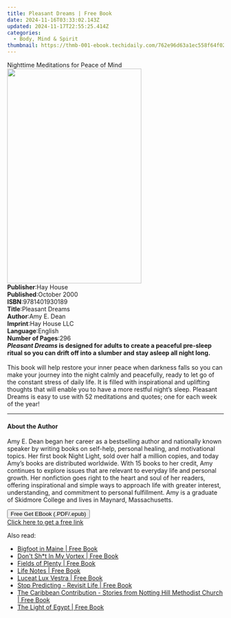 ```yaml
---
title: Pleasant Dreams | Free Book
date: 2024-11-16T03:33:02.143Z
updated: 2024-11-17T22:55:25.414Z
categories:
  - Body, Mind & Spirit
thumbnail: https://thmb-001-ebook.techidaily.com/762e96d63a1ec558f64f0295955522da27c51bdf5151b31a752d8a65ecc0755b.jpg
---
```

<main id="book-container">
  <div class="flex flex-col">
    <div class="book-brief flex-1 py-6 px-4 sm:p-6 md:py-10 md:px-8">
      <!-- brief-->
      <div class="book-brief-main">Nighttime Meditations for Peace of Mind</div>
    </div>
    <div
      class="book-meta-info flex-1 grid gap-4 col-start-1 col-end-3 row-start-1 sm:mb-6 sm:grid-cols-4 lg:gap-6 lg:col-start-2 lg:row-end-6 lg:row-span-6 lg:mb-0"
    >
      <div
        class="book-meta-info-left place-content-center mt-4 p-4 text-sm leading-6 col-start-2 col-span-2 dark:text-slate-400"
      >
        <img
          class="w-full h-500 object-cover rounded-lg sm:h-255 sm:col-span-2 lg:col-span-full"
          src="https://img-001-ebook.techidaily.com/9f17f92aa520672baef3dc3c67ac4e9ca4527a8ca1c755879677841e2f8f0b3e.jpg"
          alt=""
          width="312"
          height="500"
        />
      </div>
      <div
        class="book-meta-info-right mt-2 col-start-1 row-start-2 col-span-3 self-center"
      >
        <!-- meta data  -->
        <div class="flex flex-col px-4 md:px-8">
          <div class="flex-1">
            <strong>Publisher</strong>:<span class="px-2">Hay House</span>
          </div>
          <div class="flex-1">
            <strong>Published</strong>:<span class="px-2">October 2000</span>
          </div>
          <div class="flex-1">
            <strong>ISBN</strong>:<span class="px-2">9781401930189</span>
          </div>
          <div class="flex-1">
            <strong>Title</strong>:<span class="px-2">Pleasant Dreams</span>
          </div>
          <div class="flex-1">
            <strong>Author</strong>:<span class="px-2">Amy E. Dean</span>
          </div>
          <div class="flex-1">
            <strong>Imprint</strong>:<span class="px-2">Hay House LLC</span>
          </div>
          <div class="flex-1">
            <strong>Language</strong>:<span class="px-2">English</span>
          </div>
          <div class="flex-1">
            <strong>Number of Pages</strong>:<span class="px-2">296</span>
          </div>
        </div>
      </div>
    </div>
    <div class="book-description flex-1 py-6 px-4 sm:p-6 md:py-10 md:px-8">
      <div class="book-description-main">
        <div accordion-content="" id="description">
          <b
            ><i>Pleasant Dreams</i> is designed for adults to create a peaceful
            pre-sleep ritual so you can drift off into a slumber and stay asleep
            all night long.</b
          >
          <br /><br />This book will help restore your inner peace when darkness
          falls so you can make your journey into the night calmly and
          peacefully, ready to let go of the constant stress of daily life. It
          is filled with inspirational and uplifting thoughts that will enable
          you to have a more restful night’s sleep. Pleasant Dreams is easy to
          use with 52 meditations and quotes; one for each week of the year!
        </div>
      </div>
    </div>
    <div class="book-excerpts flex-1 py-6 px-4 sm:p-6 md:py-10 md:px-8">
      <!-- excerpts-->
      <div class="book-excerpts-main">
        <hr />
        <h4 class="placeholder placeholder-heading">
          <span>About the Author</span>
        </h4>
        <p>
          Amy E. Dean began her career as a bestselling author and nationally
          known speaker by writing books on self-help, personal healing, and
          motivational topics. Her first book Night Light, sold over half a
          million copies, and today Amy’s books are distributed worldwide. With
          15 books to her credit, Amy continues to explore issues that are
          relevant to everyday life and personal growth. Her nonfiction goes
          right to the heart and soul of her readers, offering inspirational and
          simple ways to approach life with greater interest, understanding, and
          commitment to personal fulfillment. Amy is a graduate of Skidmore
          College and lives in Maynard, Massachusetts.
        </p>
      </div>
    </div>
    <div
      class="book-about-author flex-1 py-6 px-4 sm:p-6 md:py-10 md:px-8"
    ></div>
    <div class="book-free-get flex-1 py-6 px-4 sm:p-6 md:py-10 md:px-8">
      <button
        id="btn-free-get"
        class="bg-blue-500 hover:bg-blue-700 text-white font-bold py-2 px-4 rounded"
      >
        Free Get EBook (.PDF/.epub)
      </button>
      <div id="countdown-display" class="px-2 text-lg mt-2"></div>
      <a
        id="free-link"
        class="hidden bg-blue-500 hover:bg-blue-700 text-white font-bold py-2 px-4 rounded"
        href="https://www.ebooks.com/en-us/book/96316594/pleasant-dreams/amy-e-dean/"
        target="_blank"
        >Click here to get a free link</a
      >
    </div>
    <script>
      let countdownTime = 0;
      let countdownInterval = null;
      document
        .getElementById('btn-free-get')
        .addEventListener('click', startCountdown);
      function startCountdown() {
        countdownTime = new Date().getTime() + 60000 * 3;
        countdownInterval = setInterval(updateCountdown, 1000);
        document.getElementById('btn-free-get').disabled = true;
        document
          .getElementById('btn-free-get')
          .classList.add('bg-gray-500', 'cursor-not-allowed');
      }
      function updateCountdown() {
        let currentTime = new Date().getTime();
        let timeLeft = countdownTime - currentTime;
        let secondsLeft = Math.floor(timeLeft / 1000);
        document.getElementById('countdown-display').innerHTML =
          `Remaining time: ${secondsLeft} seconds.`;
        if (secondsLeft <= 0) {
          clearInterval(countdownInterval);
          document.getElementById('btn-free-get').classList.add('hidden');
          document.getElementById('free-link').classList.remove('hidden');
          document.getElementById('countdown-display').innerHTML = '';
        }
      }
    </script>
  </div>
</main>

<ins class="adsbygoogle"
      style="display:block"
      data-ad-client="ca-pub-7571918770474297"
      data-ad-slot="8358498916"
      data-ad-format="auto"
      data-full-width-responsive="true"></ins>
    

<span class="atpl-alsoreadstyle">Also read:</span>
<div><ul>
<li><a href="https://novels-ebooks.techidaily.com/210560846-9781439672587-bigfoot-in-maine/"><u>Bigfoot in Maine | Free Book</u></a></li>
<li><a href="https://novels-ebooks.techidaily.com/210560216-9781735852416-dont-sht-in-my-vortex/"><u>Don't Sh*t In My Vortex | Free Book</u></a></li>
<li><a href="https://novels-ebooks.techidaily.com/210560338-9798985899115-fields-of-plenty/"><u>Fields of Plenty | Free Book</u></a></li>
<li><a href="https://novels-ebooks.techidaily.com/210560169-9781639036615-life-notes/"><u>Life Notes | Free Book</u></a></li>
<li><a href="https://novels-ebooks.techidaily.com/210560066-9781639854219-luceat-lux-vestra/"><u>Luceat Lux Vestra | Free Book</u></a></li>
<li><a href="https://novels-ebooks.techidaily.com/210560911-9789354351082-stop-predicting-revisit-life/"><u>Stop Predicting - Revisit Life | Free Book</u></a></li>
<li><a href="https://novels-ebooks.techidaily.com/210560211-9781739695118-the-caribbean-contribution-stories-from-notting-hill-methodist-church/"><u>The Caribbean Contribution - Stories from Notting Hill Methodist Church | Free Book</u></a></li>
<li><a href="https://novels-ebooks.techidaily.com/210560460-9781774817308-the-light-of-egypt/"><u>The Light of Egypt | Free Book</u></a></li>
</ul></div>

